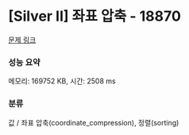 # [Silver II] 좌표 압축 - 18870 

[문제 링크](https://www.acmicpc.net/problem/18870) 

### 성능 요약

메모리: 169752 KB, 시간: 2508 ms

### 분류

값 / 좌표 압축(coordinate_compression), 정렬(sorting)

